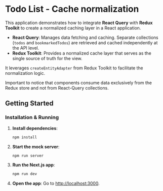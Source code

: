 # Todo List - Cache normalization

This application demonstrates how to integrate **React Query** with **Redux Toolkit** to create a normalized caching layer in a React application.

- **React Query**: Manages data fetching and caching. Separate collections (`todos` and `bookmarkedTodos`) are retrieved and cached independently at the API level.
- **Redux Toolkit**: Provides a normalized cache layer that serves as the single source of truth for the view.

It leverages `createEntityAdapter` from Redux Toolkit to facilitate the normalization logic.

Important to notice that components consume data exclusively from the Redux store and not from React-Query collections.

## Getting Started

### Installation & Running

1. **Install dependencies**:

   ```bash
   npm install
   ```

2. **Start the mock server**:

   ```bash
   npm run server
   ```

3. **Run the Next.js app**:

   ```bash
   npm run dev
   ```

4. **Open the app**: Go to [http://localhost:3000](http://localhost:3000).
